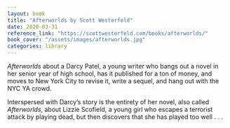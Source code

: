 ```yaml
---
layout: book
title: "Afterworlds by Scott Westerfeld"
date: 2020-03-31
reference_link: "https://scottwesterfeld.com/books/afterworlds/"
book_cover: "/assets/images/afterworlds.jpg"
categories: library
---
```


_Afterworlds_ about a Darcy Patel, a young writer who bangs out a novel in her senior year of high school, has it published for a ton of money, and moves to New York City to revise it, write a sequel, and hang out with the NYC YA crowd.

Interspersed with Darcy’s story is the entirety of her novel, also called _Afterworlds_, about Lizzie Scofield, a young girl who escapes a terrorist attack by playing dead, but then discovers that she has played too well . . .
